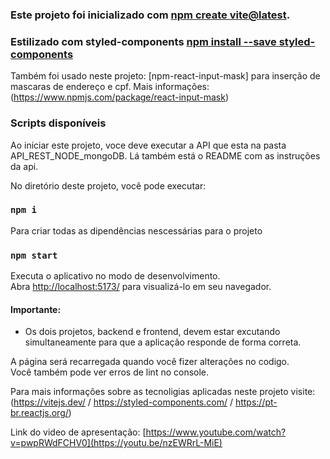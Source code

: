 ### Este projeto foi inicializado com [npm create vite@latest](https://vitejs.dev/guide/).
### Estilizado com styled-components [npm install --save styled-components](https://styled-components.com/docs/basics)

Também foi usado neste projeto: [npm-react-input-mask] para inserção de mascaras de endereço e cpf. Mais informações:
(https://www.npmjs.com/package/react-input-mask)

### Scripts disponíveis

Ao iniciar este projeto, voce deve executar a API que esta na pasta API_REST_NODE_mongoDB.
Lá também está o README com as instruções da api.

No diretório deste projeto, você pode executar:

### `npm i`

Para criar todas as dipendências nescessárias para o projeto

### `npm start`

Executa o aplicativo no modo de desenvolvimento.\
Abra [http://localhost:5173/](http://localhost:5173/) para visualizá-lo em seu navegador.

#### Importante:
- Os dois projetos, backend e frontend, devem estar excutando simultaneamente para que a aplicação responde de forma correta.


A página será recarregada quando você fizer alterações no codigo.\
Você também pode ver erros de lint no console.

Para mais informações sobre as tecnoligias aplicadas neste projeto visite:
(https://vitejs.dev/ / https://styled-components.com/ / https://pt-br.reactjs.org/)

Link do video de apresentação:
[https://www.youtube.com/watch?v=pwpRWdFCHV0](https://youtu.be/nzEWRrL-MiE)
 
